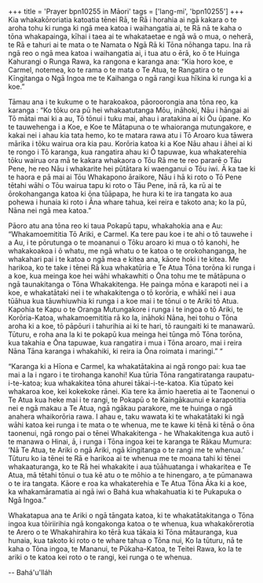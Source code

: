 +++
title = 'Prayer bpn10255 in Māori'
tags = ['lang-mi', 'bpn10255']
+++
Kia whakakōroriatia katoatia tēnei Rā, te Rā i horahia ai ngā kakara o te aroha tohu ki runga ki ngā mea katoa i waihangatia ai, te Rā nā te kaha o tōna whakapainga, kīhai i taea ai te whakataetae e ngā wā o mua, o neherā, te Rā e tahuri ai te mata o te Namata o Ngā Rā ki Tōna nōhanga tapu. Ina rā ngā reo o ngā mea katoa i waihangatia ai, i tua atu o ērā, ko ō te Huinga Kahurangi o Runga Rawa, ka rangona e karanga ana: “Kia horo koe, e Carmel, notemea, ko te rama o te mata o Te Atua, te Rangatira o te Kīngitanga o Ngā Ingoa me te Kaihanga o ngā rangi kua hīkina ki runga ki a koe.” 

Tāmau ana i te kukume o te harakoakoa, pāoroorongia ana tōna reo, ka karanga : “Ko tōku ora pū hei whakaatutanga Mōu, ināhoki, Nāu i hāngai ai Tō mātai mai ki a au, Tō tōnui i tuku mai, ahau i aratakina ai ki Ōu ūpane. Ko te tauwehenga i a Koe, e Koe te Mātapuna o te whaioranga mutungakore, e kakai nei i ahau kia tata hemo, ko te matara rawa atu i Tō Aroaro kua tāwera mārika i tōku wairua ora kia pau. Korōria katoa ki a Koe Nāu ahau i āhei ai ki te rongo i Tō karanga, kua rangatira ahau ki Ō tapuwae, kua whakaterehia tōku wairua ora mā te kakara whakaora o Tōu Rā me te reo pararē o Tāu Pene, he reo Nāu i whakarite hei pūtātara ki waenganui o Tōu iwi. Ā ka tae ki te haora e pā mai ai Tōu Whakapono āraikore, Nāu i hā ki roto o Tō Pene tētahi wāhi o Tōu wairua tapu ki roto o Tāu Pene, inā rā, ka rū ai te ōrokohanganga katoa ki ōna tūāpapa, he hura ki te ira tangata ko aua pohewa i hunaia ki roto i Āna whare tahua, kei reira e takoto ana; ko Ia pū, Nāna nei ngā mea katoa.” 

Pāoro atu ana tōna reo ki taua Pokapū tapu, whakahokia ana e Au: “Whakamoemititia Tō Ariki, e Carmel. Ka tere pau koe i te ahi o tō tauwehe i a Au, i te pōrutunga o te moananui o Tōku aroaro ki mua o tō kanohi, he whakakoakoa i ō whatu, me ngā whatu o te katoa o te orokohanganga, he whakahari pai i te katoa o ngā mea e kitea ana, kāore hoki i te kitea. Me harikoa, ko te take i tēnei Rā kua whakatūria e Te Atua Tōna torōna ki runga i a koe, kua meinga koe hei wāhi whakawhiti o Ōna tohu me te mātāpuna o ngā taunakitanga o Tōna Whakakitenga. He painga mōna e karapoti nei i a koe, e whakatātaki nei i te whakakitenga o tō korōria, e whākī nei i aua tūāhua kua tāuwhiuwhia ki runga i a koe mai i te tōnui o te Ariki tō Atua. Kapohia te Kapu o te Oranga Mutungakore i runga i te ingoa o tō Ariki, te Korōria-Katoa, whakamoemititia rā ko Ia, ināhoki Nāna, hei tohu o Tōna aroha ki a koe, tō pāpōuri i tahurihia ai ki te hari, tō raungaiti ki te manawarū. Tūturu, e roha ana Ia ki te pokapū kua meinga hei tūnga mō Tōna torōna, kua takahia e Ōna tapuwae, kua rangatira i mua i Tōna aroaro, mai i reira Nāna Tāna karanga i whakahiki, ki reira ia Ōna roimata i maringi.” “

“Karanga ki a Hīona e Carmel, ka whakatātakina ai ngā rongo pai: kua tae mai a Ia i ngaro i te tirohanga kanohi! Kua tūria Tōna rangatiratanga raupatu-i-te-katoa; kua whakakitea tōna ahurei tākai-i-te-katoa. Kia tūpato kei whakaroa koe, kei kokekoke rānei. Kia tere ka āmio haeretia ai te Taonenui o Te Atua kua heke mai i te rangi, te Pokapū o te Kaingākaunui e karapotitia nei e ngā makau a Te Atua, ngā ngākau parakore, me te huinga o ngā anahera whaikorōria rawa. I ahau e, taku wawata ki te whakatātaki ki ngā wāhi katoa kei runga i te mata o te whenua, me te kawe ki tēnā ki tēnā o ōna taonenui, ngā rongo pai o tēnei Whakakitenga - he Whakakitenga kua autō i te manawa o Hinai, ā, i runga i Tōna ingoa kei te karanga te Rākau Mumura: ‘Nā Te Atua, te Ariki o ngā Ariki, ngā kīngitanga o te rangi me te whenua.’ Tūturu ko ia tēnei te Rā e harikoa ai te whenua me te moana tahi ki tēnei whakaaturanga, ko te Rā hei whakakite i aua tūāhuatanga i whakaritea e Te Atua, mā tētahi tōnui o tua kē atu o te mōhio a te hinengaro, a te pūmanawa o te ira tangata. Kāore e roa ka whakaterehia e Te Atua Tōna Āka ki a koe, ka whakamāramatia ai ngā iwi o Bahá kua whakahuatia ki te Pukapuka o Ngā Ingoa.” 

Whakatapua ana te Ariki o ngā tāngata katoa, ki te whakatātakitanga o Tōna ingoa kua tōiriirihia ngā kongakonga katoa o te whenua, kua whakakōrerotia te Arero o te Whakahirahira ko tērā kua tākaia ki Tōna mātauranga, kua hunaia, kua takoto ki roto o te whare tahua o Tōna nui, Ko Ia tūturu, nā te kaha o Tōna ingoa, te Mananui, te Pūkaha-Katoa, te Teitei Rawa, ko Ia te ariki o te katoa kei roto o te rangi, kei runga o te whenua.

-- Bahá'u'lláh
